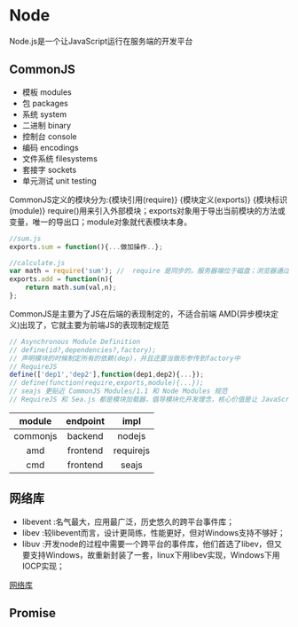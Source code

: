 # Node

Node.js是一个让JavaScript运行在服务端的开发平台

## CommonJS
* 模板 modules
* 包 packages
* 系统 system
* 二进制 binary
* 控制台 console
* 编码 encodings
* 文件系统 filesystems
* 套接字 sockets
* 单元测试 unit testing

CommonJS定义的模块分为:{模块引用(require)} {模块定义(exports)} {模块标识(module)}
require()用来引入外部模块；exports对象用于导出当前模块的方法或变量，唯一的导出口；module对象就代表模块本身。

```js
//sum.js
exports.sum = function(){...做加操作..};

//calculate.js
var math = require('sum'); //  require 是同步的，服务器端位于磁盘；浏览器通过网络加载
exports.add = function(n){
    return math.sum(val,n);
};
```

CommonJS是主要为了JS在后端的表现制定的，不适合前端
AMD(异步模块定义)出现了，它就主要为前端JS的表现制定规范

 ```js
// Asynchronous Module Definition
// define(id?,dependencies?,factory);
// 声明模块的时候制定所有的依赖(dep)，并且还要当做形参传到factory中
// RequireJS
define(['dep1','dep2'],function(dep1,dep2){...});
// define(function(require,exports,module){...});
// seajs 更贴近 CommonJS Modules/1.1 和 Node Modules 规范
// RequireJS 和 Sea.js 都是模块加载器，倡导模块化开发理念，核心价值是让 JavaScript 的模块化开发变得简单自然
 ```

|  module   | endpoint  | impl      |
| :---:     | :---:     | :---:     |
| commonjs  | backend   | nodejs    |
| amd       | frontend  | requirejs |
| cmd       | frontend  | seajs     |

## 网络库
* libevent :名气最大，应用最广泛，历史悠久的跨平台事件库；
* libev :较libevent而言，设计更简练，性能更好，但对Windows支持不够好；
* libuv :开发node的过程中需要一个跨平台的事件库，他们首选了libev，但又要支持Windows，故重新封装了一套，linux下用libev实现，Windows下用IOCP实现；

[网络库](https://blog.csdn.net/lijinqi1987/article/details/71214974 )

## Promise